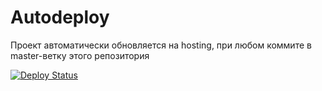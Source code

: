 # Autodeploy

Проект автоматически обновляется на hosting, при любом коммите в master-ветку этого репозитория

[![Deploy Status](https://github.com/citysites/restafusion.048.ua/workflows/CD/badge.svg)](https://github.com/citysites/restafusion.048.ua/actions)
